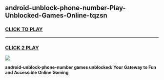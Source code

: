 
## android-unblock-phone-number-Play-Unblocked-Games-Online-tqzsn
<h3>
<a href="https://premium76.site?title=android-unblock-phone-number&ref=25A">CLICK TO PLAY</a></h3>
<hr>

<h3>
<a href="https://premium76.site?title=android-unblock-phone-number&ref=25A">CLICK 2 PLAY</a>
  
</h3>

<a href="https://premium76.site?title=android-unblock-phone-number&ref=25A"><img src="https://clearcache.store/games.png"></a>


**android-unblock-phone-number games unblocked: Your Gateway to Fun and Accessible Online Gaming**

